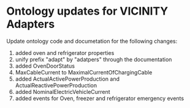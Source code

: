 # Ontology updates for VICINITY Adapters

Update ontology code and documetation for the following changes:
1. added oven and refrigerator properties
2. unify prefix "adapt" by "adatpers" through  the documentation
3. added OvenDoorStatus 
4. MaxCableCurrent to MaximalCurrentOfChargingCable
5. added ActualActivePowerProduction and ActualReactivePowerProduction
6. added NominalElectricVehicleCurrent
7. added events for Oven, freezer and refrigerator emergency events
